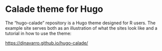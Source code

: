 Calade theme for Hugo
================

The “hugo-calade” repository is a Hugo theme designed for R users. 
The example site serves both as an illustration of what the sites 
look like and a tutorial in how to use the theme:

<https://djnavarro.github.io/hugo-calade/>

